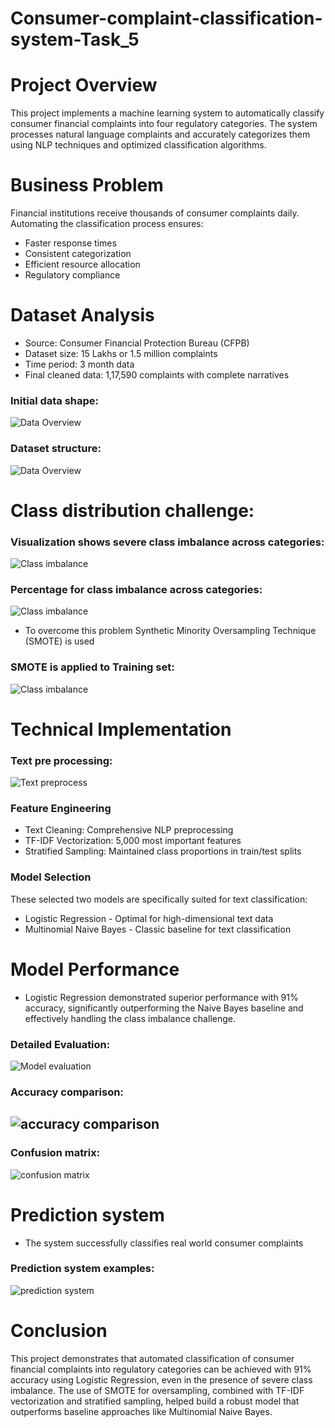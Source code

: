 # Consumer-complaint-classification-system-Task_5
# Project Overview
This project implements a machine learning system to automatically classify consumer financial complaints into four regulatory categories. The system processes natural language complaints and accurately categorizes them using NLP techniques and optimized classification algorithms.
# Business Problem
Financial institutions receive thousands of consumer complaints daily. Automating the classification process ensures:
- Faster response times
- Consistent categorization
- Efficient resource allocation
- Regulatory compliance
# Dataset Analysis
- Source: Consumer Financial Protection Bureau (CFPB)
- Dataset size: 15 Lakhs or 1.5 million complaints
- Time period: 3 month data
- Final cleaned data: 1,17,590 complaints with complete narratives
### Initial data shape:
![Data Overview](screenshots/data_shape.png)
### Dataset structure:
![Data Overview](screenshots/data_head.png)
# Class distribution challenge:
### Visualization shows severe class imbalance across categories:
![Class imbalance](screenshots/data_distriu_graph.png)
### Percentage for class imbalance across categories:
![Class imbalance](screenshots/data_cat.png)
- To overcome this problem Synthetic Minority Oversampling Technique (SMOTE) is used
### SMOTE is applied to Training set:
![Class imbalance](screenshots/data_smote.png)
# Technical Implementation
### Text pre processing:
![Text preprocess](screenshots/data_cleaning_text.png)
### Feature Engineering
- Text Cleaning: Comprehensive NLP preprocessing
- TF-IDF Vectorization: 5,000 most important features
- Stratified Sampling: Maintained class proportions in train/test splits
### Model Selection
These selected two models are specifically suited for text classification:
* Logistic Regression - Optimal for high-dimensional text data
* Multinomial Naive Bayes - Classic baseline for text classification
# Model Performance
- Logistic Regression demonstrated superior performance with 91% accuracy, significantly outperforming the Naive Bayes baseline and effectively handling the class imbalance challenge.
### Detailed Evaluation:
![Model evaluation](screenshots/data_report.png)
### Accuracy comparison:
![accuracy comparison](screenshots/data_bar.png)
- 
### Confusion matrix:
![confusion matrix](screenshots/data_confusion_matrix.png)
# Prediction system
- The system successfully classifies real world consumer complaints
### Prediction system examples:
![prediction system](screenshots/data_prediction.png)
# Conclusion
This project demonstrates that automated classification of consumer financial complaints into regulatory categories can be achieved with 91% accuracy using Logistic Regression, even in the presence of severe class imbalance. The use of SMOTE for oversampling, combined with TF-IDF vectorization and stratified sampling, helped build a robust model that outperforms baseline approaches like Multinomial Naive Bayes.

